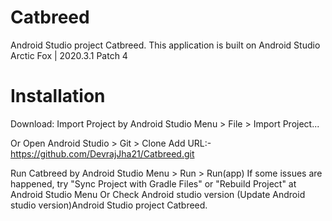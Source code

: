 # Catbreed

Android Studio project Catbreed.
This application is built on Android Studio Arctic Fox | 2020.3.1 Patch 4

# Installation
Download:
Import Project by Android Studio Menu > File > Import Project...

Or
Open Android Studio > Git > Clone
Add URL:- https://github.com/DevrajJha21/Catbreed.git



Run Catbreed by Android Studio Menu > Run > Run(app)
If some issues are happened, try "Sync Project with Gradle Files" or "Rebuild Project" at Android Studio Menu
Or Check Android studio version (Update Android studio version)Android Studio project Catbreed.
